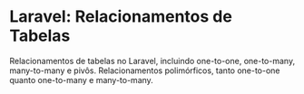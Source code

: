 # Laravel: Relacionamentos de Tabelas

Relacionamentos de tabelas no Laravel, incluindo one-to-one, one-to-many, many-to-many e pivôs. Relacionamentos polimórficos, tanto one-to-one quanto one-to-many e many-to-many.
